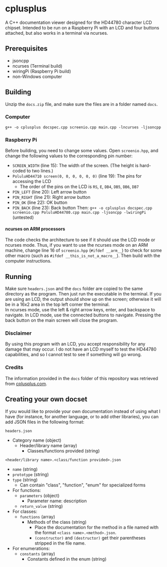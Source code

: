 #  cplusplus
A C++ documentation viewer designed for the HD44780 character LCD chipset. Intended to be run on a Raspberry Pi with an LCD and four buttons attached, but also works in a terminal via ncurses.

## Prerequisites
 - jsoncpp
 - ncurses (Terminal build)
 - wiringPi (Raspberry Pi build)
 - non-Windows computer

## Building
Unzip the `docs.zip` file, and make sure the files are in a folder named `docs`.
### Computer
`g++ -o cplusplus docspec.cpp screenio.cpp main.cpp -lncurses -ljsoncpp`
### Raspberry Pi
Before building, you need to change some values. Open `screenio.hpp`, and change the following values to the corresponding pin number:
- `SCREEN_WIDTH` (line 15): The width of the screen. (The height is hard-coded to two lines.)
- `PoluluHD44710 screen(0, 0, 0, 0, 0, 0)` (line 19): The pins for accessing the LCD
    - The order of the pins on the LCD is `RS`, `E`, `DB4`, `DB5`, `DB6`, `DB7`
- `PIN_LEFT` (line 20): Left arrow button
- `PIN_RIGHT` (line 21): Right arrow button
- `PIN_OK` (line 22): OK button
- `PIN_BACK` (line 23): Back button
Then:
`g++ -o cplusplus docspec.cpp screenio.cpp PoluluHD44780.cpp main.cpp -ljsoncpp -lwiringPi` (untested)
#### ncurses on ARM processors
The code checks the architecture to see if it should use the LCD mode or ncurses mode. Thus, if you want to use the ncurses mode on an ARM machine, change line 16 of `screenio.hpp` (`#ifdef __arm__`) to check for some other macro (such as `#ifdef __this_is_not_a_macro__`). Then build with the computer instructions.

## Running
Make sure `headers.json` and the `docs` folder are copied to the same directory as the program. Then just run the executable in the terminal. If you are using an LCD, the output should show up on the screen; otherwise it will be in a 16x2 area in the top left corner the terminal.  
In ncurses mode, use the left & right arrow keys, enter, and backspace to navigate. In LCD mode, use the connected buttons to navigate. Pressing the back button on the main screen will close the program.

### Disclaimer
By using this program with an LCD, you accept responsibility for any damage that may occur. I do not have an LCD myself to test the HD44780 capabilities, and so I cannot test to see if something will go wrong.

### Credits
The information provided in the `docs` folder of this repository was retrieved from [cplusplus.com](http://www.cplusplus.com).

## Creating your own docset
If you would like to provide your own documentation instead of using what I have (for instance, for another language, or to add other libraries), you can add JSON files in the following format:

`headers.json` 
- Category name (object)
    - Header/library name (array)
        - Classes/functions provided (string)

`<header/library name>.<class/function provided>.json`
- `name` (string)
- `prototype` (string)
- `type` (string)
    - Can contain "class", "function", "enum" for specialized forms
- For functions:
    - `parameters` (object)
        - Parameter name: description
    - `return_value` (string)
- For classes:
    - `functions` (array)
        - Methods of the class (string)
            - Place the documentation for the method in a file named with the format `<class name>.<method>.json`.
            - `(constructor)` and `(destructor)` get their parentheses stripped in the file name.
- For enumerations:
    - `constants` (array)
        - Constants defined in the enum (string)


